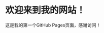 <!DOCTYPE html>
<html lang="zh-CN">
<head>
    <meta charset="UTF-8">
    <meta name="viewport" content="width=device-width, initial-scale=1.0">
    <title>我的第一个网页</title>
</head>
<body>
    <h1>欢迎来到我的网站！</h1>
    <p>这是我的第一个GitHub Pages页面，感谢访问！</p >
</body>
</html>
